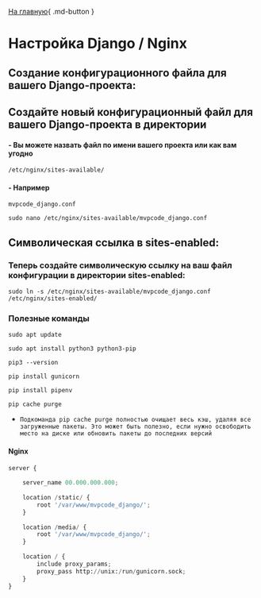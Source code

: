 [На главную](/){ .md-button }


# Настройка Django / Nginx
## Создание конфигурационного файла для вашего Django-проекта:



## Создайте новый конфигурационный файл для вашего Django-проекта в директории

#### - Вы можете назвать файл по имени вашего проекта или как вам угодно
```
/etc/nginx/sites-available/
```

#### - Например
```
mvpcode_django.conf
```

```
sudo nano /etc/nginx/sites-available/mvpcode_django.conf
```


## Символическая ссылка в sites-enabled:
### Теперь создайте символическую ссылку на ваш файл конфигурации в директории sites-enabled:
```
sudo ln -s /etc/nginx/sites-available/mvpcode_django.conf /etc/nginx/sites-enabled/
```


### Полезные команды
``` 
sudo apt update
```

``` 
sudo apt install python3 python3-pip
```

``` 
pip3 --version
```

``` 
pip install gunicorn
```

``` 
pip install pipenv
```

``` 
pip cache purge
```

* `Подкоманда pip cache purge полностью очищает весь кэш, удаляя все загруженные пакеты. Это может быть полезно, если нужно освободить место на диске или обновить пакеты до последних версий`



#### Nginx

``` py linenums="1"
server {
    
    server_name 00.000.000.000;
    
    location /static/ {
        root '/var/www/mvpcode_django/';
    }
    
    location /media/ {
        root '/var/www/mvpcode_django/';
    }
    
    location / {
        include proxy_params;
        proxy_pass http://unix:/run/gunicorn.sock;
    }
}
```






